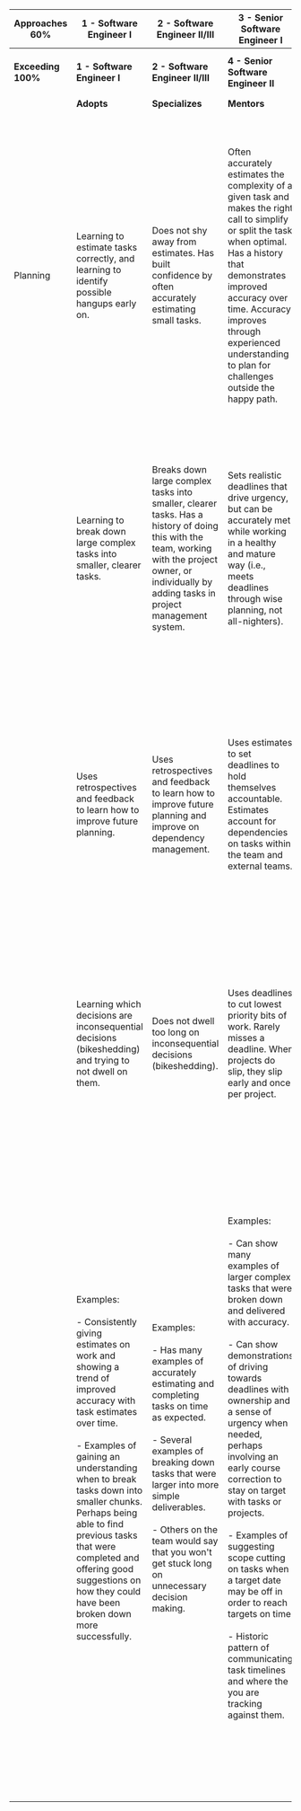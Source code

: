| Approaches 60% | 1 - Software Engineer I | 2 - Software Engineer II/III | 3 - Senior Software Engineer I | 4 - Senior Software Engineer II | 7 - Principal Architect I | 9 - Principal Architect III |
| --- | --- | --- | --- | --- | --- | --- |
| **Exceeding 100%** | **1 - Software Engineer I** | **2 - Software Engineer II/III** | **4 - Senior Software Engineer II** | **5 - Staff Software Engineer I & 6 - Staff Software Engineer II** | **8 - Principal Architect II** | **9 - Principal Architect III** |
| | **Adopts** | **Specializes** | **Mentors** | **Evangelizes** | **Masters** | **Creates** |
| Planning                                                                                                                                                                                                                                                                                                                                                                              | Learning to estimate tasks correctly, and learning to identify possible hangups early on.                                                                                                                                                                                                                                                                                                                                               | Does not shy away from estimates. Has built confidence by often accurately estimating small tasks.                                                                                                                                                                                                                                                                                                                                                                                                                                                                                                                                                                                                                                                                                                                                                                                                                                                                                                                           | Often accurately estimates the complexity of a given task and makes the right call to simplify or split the task when optimal. Has a history that demonstrates improved accuracy over time. Accuracy improves through experienced understanding to plan for challenges outside the happy path.                                                                                                                                                                                                                                                                                                                                                                                                                                                                                                                                                                                                                                                                                                                                                                                                                                                                                                                                                                                                                                                                                                                                                  | Can successfully plan projects, and possibly initiatives, not just for themselves but for larger groups. Will plan or drive the plan for a full team or even multiple teams. Success in planning comes from a strong experience to see challenges that haven't been accounted for and the strength in understanding of how to resolve them in a clean and efficient manner.                                                                                                                                                                                                                                                                                                                                                                                                                                                                                                                                                                                                                                                                                                                                                                                                                                                                                                                          | Can successfully plan and adapt projects that ripple through the entire product or architecture. Involves month+ efforts that start out with unclear or competing goals. Understands the complexity involved in such projects, and through experience knows how to coordinate and reduce the complexity into a simplified and clear plan.                                                                                                                                                                                                                                                                                                                                                                                                                                                                                                                                                                                                                                                                                                                                                                                                                                                                                                                                                                                                                                                            | Can successfully plan and adapt projects that ripple through the entire organization. Involves quarter+ efforts that start out with unclear or competing goals, and cross many departments.                                                                                                                                                                                                                                                                                                                                                   |
| | Learning to break down large complex tasks into smaller, clearer tasks.                                                                                                                                                                                                                                                                                                               | Breaks down large complex tasks into smaller, clearer tasks. Has a history of doing this with the team, working with the project owner, or individually by adding tasks in project management system.                                                                                                                                                                                                                                   | Sets realistic deadlines that drive urgency, but can be accurately met while working in a healthy and mature way (i.e., meets deadlines through wise planning, not all-nighters).                                                                                                                                                                                                                                                                                                                                                                                                                                                                                                                                                                                                                                                                                                                                                                                                                                            | Accurately estimates larger projects. History of breaking month-plus projects into workable chunks, from top to bottom, for many people, providing bulk of info for product manager when planning.                                                                                                                                                                                                                                                                                                                                                                                                                                                                                                                                                                                                                                                                                                                                                                                                                                                                                                                                                                                                                                                                                                                                                                                                                                              | Accurately plans large projects, including staffing requirements, identifying dependencies, cross team initiatives, legal limitations and other potential pitfalls.                                                                                                                                                                                                                                                                                                                                                                                                                                                                                                                                                                                                                                                                                                                                                                                                                                                                                                                                                                                                                                                                                                                                  | Able to drive vision for a large product area even if there’s no PM currently assigned. Drives future vision of the product using customer research and data, and keeping the vision of the company in the forefront of these initiatives.                                                                                                                                                                                                                                                                                                                                                                                                                                                                                                                                                                                                                                                                                                                                                                                                                                                                                                                                                                                                                                                                                                                                                           |
| | Uses retrospectives and feedback to learn how to improve future planning.                                                                                                                                                                                                                                                                                                             | Uses retrospectives and feedback to learn how to improve future planning and improve on dependency management.                                                                                                                                                                                                                                                                                                                          | Uses estimates to set deadlines to hold themselves accountable. Estimates account for dependencies on tasks within the team and external teams.                                                                                                                                                                                                                                                                                                                                                                                                                                                                                                                                                                                                                                                                                                                                                                                                                                                                              | Able to handle dependencies, vacations, support, etc. when looking ahead to longer time periods. Dependency management looks ahead at often overlooked ties based on experience and doesn't allow these to cause roadblocks. Looks for ways to work past dependencies or roadblocks without allowing the team to get stuck.                                                                                                                                                                                                                                                                                                                                                                                                                                                                                                                                                                                                                                                                                                                                                                                                                                                                                                                                                                                                                                                                                                                     | Can manage and communicate dependencies for large multi-month projects that drive product or architecture innovation forward, across multiple teams, or at the department level. Finds paths of development that reduce dependencies and encourages active ways of moving forward.                                                                                                                                                                                                                                                                                                                                                                                                                                                                                                                                                                                                                                                                                                                                                                                                                                                                                                                                                                                                                   | Can manage and communicate dependencies for large multi-month projects that drive product or architecture innovation forward, at the company level.                                                                                                                                                                                                                                                                                                                                                                                                                                                                                                                                                                                                                                                                                                                                                                                                                                                                                                                                                                                                                                                                                                                                                                                                                                                  |
| | Learning which decisions are inconsequential decisions (bikeshedding) and trying to not dwell on them.                                                                                                                                                                                                                                                                                | Does not dwell too long on inconsequential decisions (bikeshedding).                                                                                                                                                                                                                                                                                                                                                                    | Uses deadlines to cut lowest priority bits of work. Rarely misses a deadline. When projects do slip, they slip early and once per project.                                                                                                                                                                                                                                                                                                                                                                                                                                                                                                                                                                                                                                                                                                                                                                                                                                                                                   | Able to coordinate internal technical work with outside partnership/external deadlines. Works often with with team to move past complexity or inconsequential hangups by coaching the team to avoid bikeshedding.                                                                                                                                                                                                                                                                                                                                                                                                                                                                                                                                                                                                                                                                                                                                                                                                                                                                                                                                                                                                                                                                                                                                                                                                                               | Oversees company objectives involving other departments, such as finance, sales or marketing, while ensuring goals are achieved, and all projects align with the company vision.                                                                                                                                                                                                                                                                                                                                                                                                                                                                                                                                                                                                                                                                                                                                                                                                                                                                                                                                                                                                                                                                                                                     |                                                                                                                                                                                                                                                                                                                                                                                                                                                                                                                                                                                                                                                                                                                                                                                                                                                                                                                                                                                                                                                                                                                                                                                                                                                                                                                                                                                                      |
| | Examples:<br><br>\- Consistently giving estimates on work and showing a trend of improved accuracy with task estimates over time.<br><br>\- Examples of gaining an understanding when to break tasks down into smaller chunks. Perhaps being able to find previous tasks that were completed and offering good suggestions on how they could have been broken down more successfully. | Examples:<br><br>\- Has many examples of accurately estimating and completing tasks on time as expected.<br><br>\- Several examples of breaking down tasks that were larger into more simple deliverables.<br><br>\- Others on the team would say that you won't get stuck long on unnecessary decision making.                                                                                                                         | Examples:<br><br>\- Can show many examples of larger complex tasks that were broken down and delivered with accuracy.<br><br>\- Can show demonstrations of driving towards deadlines with ownership and a sense of urgency when needed, perhaps involving an early course correction to stay on target with tasks or projects.<br><br>\- Examples of suggesting scope cutting on tasks when a target date may be off in order to reach targets on time.<br><br>\- Historic pattern of communicating task timelines and where the you are tracking against them.                                                                                                                                                                                                                                                                                                                                                                                                                                                              | Examples:<br><br>\- Successful project plans that span mutiple people and driving the group towards delivery on time using experience to plan appropriately for dependencies and complexity.<br><br>\- Examples of planning (a) larger project(s) into small workable chunks for a coupe of engineers to successfully deliver often with incremental and achievable milestones.<br><br>\- Many examples of simplifying scope and/or course correcting projects when necessary in order to delivery on time while communicating adjustments on the project early and often.<br><br>\- Demonstrates accountability and ownership when a project timeline is missed and can clearly communicate ways that the project could have been planned appropriately in a way that's gained experience for the future.<br><br>\- Management can clearly express trust in your ability to lead a larger initiative on time with a clear plan.                                                                                                                                                                                                                                                                                                                                                                                                                                                                                                                | Examples:<br><br>\- Successful milestones delivered for large and mission critical projects that require a team of engineers to deliver. Success can be directly attributed to planning through complexity and finding ways to move past challenges with simple solutions.<br><br>\- Works closely with the product team to manage feature requirements to simplify the project for the engineers as well as the customer in order to deliver value sooner.<br><br>\- Shows a track record of aligning the team direction with company objectives and priorities.<br><br>\- Management exhibits a strong trust in a teams ability to deliver value on time when you are leading initiatives.                                                                                                                                                                                                                                                                                                                                                                                                                                                                                                                                                                                                         | Examples:<br><br>\- Many examples of historically providing the technical vision for the company and successfully delivering initiatives that drive mission critical priorities to success.<br><br>\- Many examples of driving departmental priorities to a new path that may not have been seen or planned by others.<br><br>\- Is regularly sought out by executive leaders for guidance on technical or product vision within the company. Is able to provide sound advice that influences company level decision making for the future of the company.                                                                                                                                                                                                                                                                                                                                                                                                                                                                                                                                                                                                                                                                                                                                                                                                                                           |
